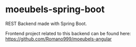 # moeubels-spring-boot
REST Backend made with Spring Boot.

Frontend project related to this backend can be found here:
https://github.com/Romano999/moeubels-angular

